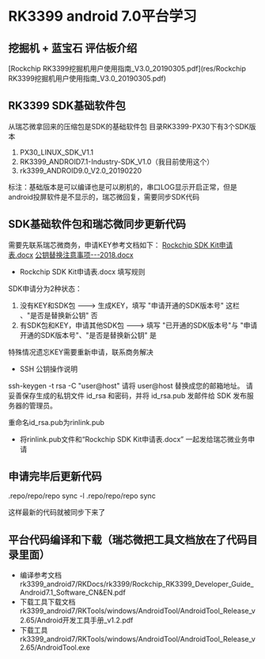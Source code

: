 # RK3399 android 7.0平台学习

## 挖掘机 + 蓝宝石 评估板介绍

[Rockchip RK3399挖掘机用户使用指南_V3.0_20190305.pdf](res/Rockchip RK3399挖掘机用户使用指南_V3.0_20190305.pdf)

## RK3399 SDK基础软件包

从瑞芯微拿回来的压缩包是SDK的基础软件包
目录RK3399-PX30下有3个SDK版本
1. PX30_LINUX_SDK_V1.1
2. RK3399_ANDROID7.1-Industry-SDK_V1.0（我目前使用这个）
3. rk3399_ANDROID9.0_V2.0_20190220

标注：基础版本是可以编译也是可以刷机的，串口LOG显示开启正常，但是android投屏软件是不显示的，瑞芯微回复，需要同步SDK代码

## SDK基础软件包和瑞芯微同步更新代码

需要先联系瑞芯微商务，申请KEY参考文档如下：
[Rockchip SDK Kit申请表.docx](./res/Rockchip SDK Kit申请表.docx)
[公钥替换注意事项---2018.docx](./res/公钥替换注意事项---2018.docx)

- Rockchip SDK Kit申请表.docx 填写规则

SDK申请分为2种状态：
1. 没有KEY和SDK包  					---> 生成KEY，填写 "申请开通的SDK版本号" 这栏 、"是否是替换新公钥" 否
2. 有SDK包和KEY，申请其他SDK包  	---> 填写 "已开通的SDK版本号"与 "申请开通的SDK版本号"、"是否是替换新公钥" 是

特殊情况遗忘KEY需要重新申请，联系商务解决

- SSH 公钥操作说明

ssh-keygen -t rsa -C "user@host"  请将 user@host 替换成您的邮箱地址。
请妥善保存生成的私钥文件 id_rsa 和密码，并将 id_rsa.pub 发邮件给 SDK 发布服务器的管理员。

重命名id_rsa.pub为rinlink.pub

- 将rinlink.pub文件和“Rockchip SDK Kit申请表.docx” 一起发给瑞芯微业务申请

## 申请完毕后更新代码

.repo/repo/repo sync -l
.repo/repo/repo sync

这样最新的代码就被同步下来了

## 平台代码编译和下载（瑞芯微把工具文档放在了代码目录里面）

- 编译参考文档 rk3399_android7/RKDocs/rk3399/Rockchip_RK3399_Developer_Guide_Android7.1_Software_CN&EN.pdf
- 下载工具下载文档 rk3399_android7/RKTools/windows/AndroidTool/AndroidTool_Release_v2.65/Android开发工具手册_v1.2.pdf
- 下载工具	rk3399_android7/RKTools/windows/AndroidTool/AndroidTool_Release_v2.65/AndroidTool.exe

